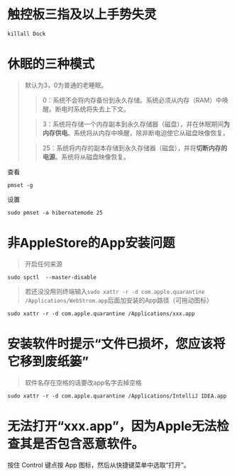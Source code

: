 # 触控板三指及以上手势失灵

```shell
killall Dock
```



# 休眠的三种模式

> 默认为3，0为普通的老睡眠。
>
> >  0：系统不会将内存备份到永久存储。系统必须从内存（RAM）中唤醒。断电时系统将失去上下文。
>
> >  3：系统将存储一个内存副本到永久存储器（磁盘），并在休眠期间**为内存供电**。系统将从内存中唤醒，除非断电迫使它从磁盘映像恢复。
>
> >  25：系统将内存的副本存储到永久存储器（磁盘），并将**切断内存的电源**。系统将从磁盘映像恢复。

查看

```shell
pmset -g
```

设置

```shell
sudo pmset -a hibernatemode 25
```



# 非AppleStore的App安装问题

> 开启任何来源

```shell
sudo spctl  --master-disable
```



> 若还没没用则终端输入`sudo xattr -r -d com.apple.quarantine /Applications/WebStrom.app`后面加安装的App路径（可拖动图标）

```shell
sudo xattr -r -d com.apple.quarantine /Applications/xxx.app
```



# 安装软件时提示“文件已损坏，您应该将它移到废纸篓” 

> 软件名存在空格的话要改app名字去掉空格

```shell
sudo xattr -r -d com.apple.quarantine /Applications/IntelliJ IDEA.app
```


# 无法打开“xxx.app”，因为Apple无法检查其是否包含恶意软件。 

按住 Control 键点按 App 图标，然后从快捷键菜单中选取“打开”。

